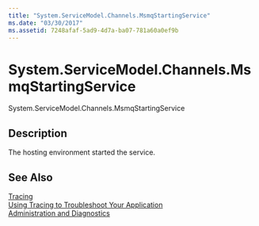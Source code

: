 ```yaml
---
title: "System.ServiceModel.Channels.MsmqStartingService"
ms.date: "03/30/2017"
ms.assetid: 7248afaf-5ad9-4d7a-ba07-781a60a0ef9b
---
```

# System.ServiceModel.Channels.MsmqStartingService
System.ServiceModel.Channels.MsmqStartingService  
  
## Description  
 The hosting environment started the service.  
  
## See Also  
 [Tracing](../../../../../docs/framework/wcf/diagnostics/tracing/index.md)  
 [Using Tracing to Troubleshoot Your Application](../../../../../docs/framework/wcf/diagnostics/tracing/using-tracing-to-troubleshoot-your-application.md)  
 [Administration and Diagnostics](../../../../../docs/framework/wcf/diagnostics/index.md)

